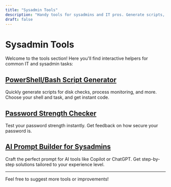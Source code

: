 ```yaml
---
title: "Sysadmin Tools"
description: "Handy tools for sysadmins and IT pros. Generate scripts, check password strength, and build AI prompts."
draft: false
---
```


# Sysadmin Tools

Welcome to the tools section! Here you'll find interactive helpers for common IT and sysadmin tasks:

## [PowerShell/Bash Script Generator](../../static/tools/script-generator.html)
Quickly generate scripts for disk checks, process monitoring, and more. Choose your shell and task, and get instant code.

## [Password Strength Checker](../../static/tools/password-checker.html)
Test your password strength instantly. Get feedback on how secure your password is.

## [AI Prompt Builder for Sysadmins](../../static/tools/ai-prompt-builder.html)
Craft the perfect prompt for AI tools like Copilot or ChatGPT. Get step-by-step solutions tailored to your experience level.

---

Feel free to suggest more tools or improvements!
